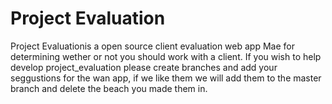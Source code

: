 # Project Evaluation
Project Evaluationis a open source client evaluation web app Mae for determining wether or not you should work with a client. If you wish to help develop project_evaluation please create branches and add your seggustions for the wan app, if we like them we will add them to the master branch and delete the beach you made them in.
